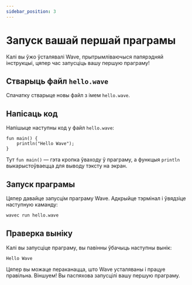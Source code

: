 ```yaml
---
sidebar_position: 3
---
```


# Запуск вашай першай праграмы
Калі вы ўжо ўсталявалі Wave, прытрымліваючыся папярэдняй інструкцыі, цяпер час запусціць вашу першую праграму!

## Стварыць файл `hello.wave`
Спачатку стварыце новы файл з імем `hello.wave`.

## Напісаць код
Напішыце наступны код у файл `hello.wave`:

```wave
fun main() {
    println("Hello Wave");
}
```

Тут `fun main()` — гэта кропка ўваходу ў праграму, а функцыя `println` выкарыстоўваецца для выводу тэксту на экран.

## Запуск праграмы
Цяпер давайце запусцім праграму Wave. Адкрыйце тэрмінал і ўвядзіце наступную каманду:

```bash
wavec run hello.wave
```

## Праверка выніку
Калі вы запусціце праграму, вы павінны ўбачыць наступны вынік:

```
Hello Wave
```

Цяпер вы можаце пераканацца, што Wave усталяваны і працуе правільна. Віншуем! Вы паспяхова запусцілі вашу першую праграму.
